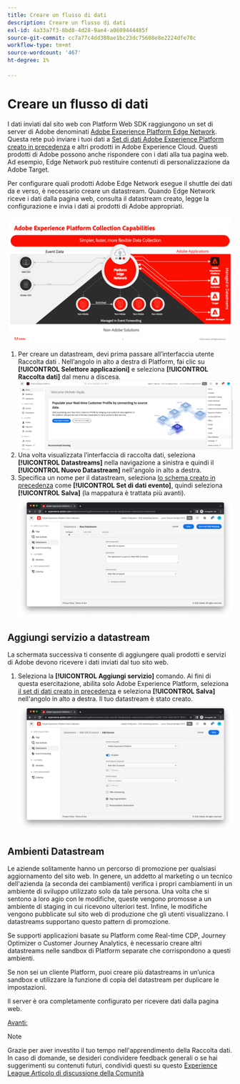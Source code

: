 ```yaml
---
title: Creare un flusso di dati
description: Creare un flusso di dati
exl-id: 4a33a7f3-8bd8-4d28-9ae4-a0609444485f
source-git-commit: cc7a77c4dd380ae1bc23dc75608e8e2224dfe78c
workflow-type: tm+mt
source-wordcount: '467'
ht-degree: 1%

---
```


# Creare un flusso di dati

I dati inviati dal sito web con Platform Web SDK raggiungono un set di server di Adobe denominati [Adobe Experience Platform Edge Network](https://business.adobe.com/products/experience-platform/experience-platform-edge-network.html). Questa rete può inviare i tuoi dati a [Set di dati Adobe Experience Platform creato in precedenza](create-a-schema.md) e altri prodotti in Adobe Experience Cloud. Questi prodotti di Adobe possono anche rispondere con i dati alla tua pagina web. Ad esempio, Edge Network può restituire contenuti di personalizzazione da Adobe Target.

Per configurare quali prodotti Adobe Edge Network esegue il shuttle dei dati da e verso, è necessario creare un datastream. Quando Edge Network riceve i dati dalla pagina web, consulta il datastream creato, legge la configurazione e invia i dati ai prodotti di Adobe appropriati.

![Configurazione del prodotto Datastream](../assets/datastream-diagram.png)

1. Per creare un datastream, devi prima passare all’interfaccia utente Raccolta dati . Nell’angolo in alto a destra di Platform, fai clic su **[!UICONTROL Selettore applicazioni]** e seleziona **[!UICONTROL Raccolta dati]** dal menu a discesa.
   ![Menu di raccolta dati](../assets/data-collection-menu.png)
1. Una volta visualizzata l’interfaccia di raccolta dati, seleziona **[!UICONTROL Datastreams]** nella navigazione a sinistra e quindi il **[!UICONTROL Nuovo Datastream]** nell&#39;angolo in alto a destra.
1. Specifica un nome per il datastream, seleziona [lo schema creato in precedenza](create-a-schema.md) come **[!UICONTROL Set di dati evento]**, quindi seleziona **[!UICONTROL Salva]** (la mappatura è trattata più avanti).
   ![Nome e descrizione di Datastream](../assets/datastream-name-description.png)

## Aggiungi servizio a datastream

La schermata successiva ti consente di aggiungere quali prodotti e servizi di Adobe devono ricevere i dati inviati dal tuo sito web.

1. Seleziona la **[!UICONTROL Aggiungi servizio]** comando. Ai fini di questa esercitazione, abilita solo Adobe Experience Platform, seleziona [il set di dati creato in precedenza](create-a-dataset.md) e seleziona **[!UICONTROL Salva]** nell&#39;angolo in alto a destra. Il tuo datastream è stato creato.
   ![Configurazione del prodotto Datastream](../assets/datastream-product-configuration.png)

## Ambienti Datastream

Le aziende solitamente hanno un percorso di promozione per qualsiasi aggiornamento del sito web. In genere, un addetto al marketing o un tecnico dell&#39;azienda (a seconda dei cambiamenti) verifica i propri cambiamenti in un ambiente di sviluppo utilizzato solo da tale persona. Una volta che si sentono a loro agio con le modifiche, queste vengono promosse a un ambiente di staging in cui ricevono ulteriori test. Infine, le modifiche vengono pubblicate sul sito web di produzione che gli utenti visualizzano. I datastreams supportano questo pattern di promozione.

Se supporti applicazioni basate su Platform come Real-time CDP, Journey Optimizer o Customer Journey Analytics, è necessario creare altri datastreams nelle sandbox di Platform separate che corrispondono a questi ambienti.

Se non sei un cliente Platform, puoi creare più datastreams in un’unica sandbox e utilizzare la funzione di copia del datastream per duplicare le impostazioni.

Il server è ora completamente configurato per ricevere dati dalla pagina web.

[Avanti: ](../configure-the-client/whats-a-data-layer.md)

>[!NOTE]
>
>Grazie per aver investito il tuo tempo nell&#39;apprendimento della Raccolta dati. In caso di domande, se desideri condividere feedback generali o se hai suggerimenti su contenuti futuri, condividi questi su questo [Experience League Articolo di discussione della Comunità](https://experienceleaguecommunities.adobe.com/t5/adobe-experience-platform-launch/tutorial-discussion-use-adobe-experience-platform-data/m-p/543877)
